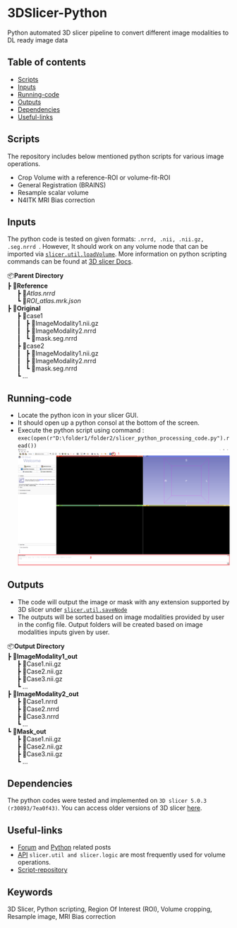 # 3DSlicer-Python
Python automated 3D slicer pipeline to convert different image modalities to DL ready image data


## Table of contents
* [Scripts](#scripts)
* [Inputs](#inputs)
* [Running-code](#run-code)
* [Outputs](#outputs)
* [Dependencies](#dependencies)
* [Useful-links](#links)

## Scripts
The repository includes below mentioned python scripts for various image operations. 
  - Crop Volume with a reference-ROI or volume-fit-ROI
  - General Registration (BRAINS)
  - Resample scalar volume
  - N4ITK MRI Bias correction 

## Inputs
The python code is tested on given formats: ```.nrrd, .nii, .nii.gz, .seg.nrrd ```. However, It should work on any volume node that can be imported via [```slicer.util.loadVolume```](https://slicer.readthedocs.io/en/v4.11/developer_guide/slicer.html?highlight=util.loadVolume#slicer.util.loadVolume). More information on python scripting commands can be found at [3D slicer Docs](https://slicer.readthedocs.io/en/v4.11/index.html). 

📦**Parent Directory**          &emsp; &emsp;  
  ┣ 📂**Reference**  
&ensp; &ensp;    ┣ 📜*Atlas.nrrd*  
&ensp; &ensp;    ┗ 📜*ROI_atlas.mrk.json*  
  ┣ 📂**Original**  
  &ensp; &ensp;    ┣ 📂case1                     
  &ensp; &ensp; ┃ &nbsp;    ┣ 📜ImageModality1.nii.gz  
  &ensp; &ensp; ┃ &nbsp;    ┣ 📜ImageModality2.nrrd  
  &ensp; &ensp; ┃ &nbsp;    ┗ 📜mask.seg.nrrd  
  &ensp; &ensp;    ┣ 📂case2                     
  &ensp; &ensp; ┃ &nbsp;    ┣ 📜ImageModality1.nii.gz  
  &ensp; &ensp; ┃ &nbsp;    ┣ 📜ImageModality2.nrrd  
  &ensp; &ensp; ┃ &nbsp;    ┗ 📜mask.seg.nrrd  
  &ensp; &ensp; ┗ ...                             
  
## Running-code
- Locate the python icon in your slicer GUI.
- It should open up a python consol at the bottom of the screen.
- Execute the python script using command : ``` exec(open(r"D:\folder1/folder2/slicer_python_processing_code.py").read()) ```
![Image1](Documentation/step1.png)

## Outputs
- The code will output the image or mask with any extension supported by 3D slicer under [```slicer.util.saveNode```](https://slicer.readthedocs.io/en/latest/developer_guide/slicer.html#slicer.util.saveNode)
- The outputs will be sorted based on image modalities provided by user in the config file. Output folders will be created based on image modalities inputs given by user.
 
📦**Output Directory**          &emsp; &emsp;  
  ┣ 📂**ImageModality1_out**  
  &ensp; &ensp;    ┣ 📜Case1.nii.gz  
  &ensp; &ensp;    ┣ 📜Case2.nii.gz   
  &ensp; &ensp;    ┣ 📜Case3.nii.gz  
  &ensp; &ensp;    ┗ ...  
  ┣ 📂**ImageModality2_out**  
  &ensp; &ensp;    ┣ 📜Case1.nrrd  
  &ensp; &ensp;    ┣ 📜Case2.nrrd   
  &ensp; &ensp;    ┣ 📜Case3.nrrd  
  &ensp; &ensp;    ┗ ...    
  ┗ 📂**Mask_out**  
  &ensp; &ensp;    ┣ 📜Case1.nii.gz  
  &ensp; &ensp;    ┣ 📜Case2.nii.gz   
  &ensp; &ensp;    ┣ 📜Case3.nii.gz  
  &ensp; &ensp;    ┗ ... 


## Dependencies
The python codes were tested and implemented on ```3D slicer 5.0.3 (r30893/7ea0f43)```. You can access older versions of 3D slicer [here](https://slicer-packages.kitware.com/#collection/5f4474d0e1d8c75dfc70547e/folder/5f4474d0e1d8c75dfc705482).

## Useful-links
- [Forum](https://discourse.slicer.org/) and  [Python](https://discourse.slicer.org/tag/python) related posts
- [API](https://slicer.readthedocs.io/en/latest/developer_guide/slicer.html) ```slicer.util and slicer.logic``` are most frequently used for volume operations. 
- [Script-repository](https://slicer.readthedocs.io/en/latest/developer_guide/script_repository.html)

## Keywords
3D Slicer, Python scripting, Region Of Interest (ROI), Volume cropping, Resample image, MRI Bias correction